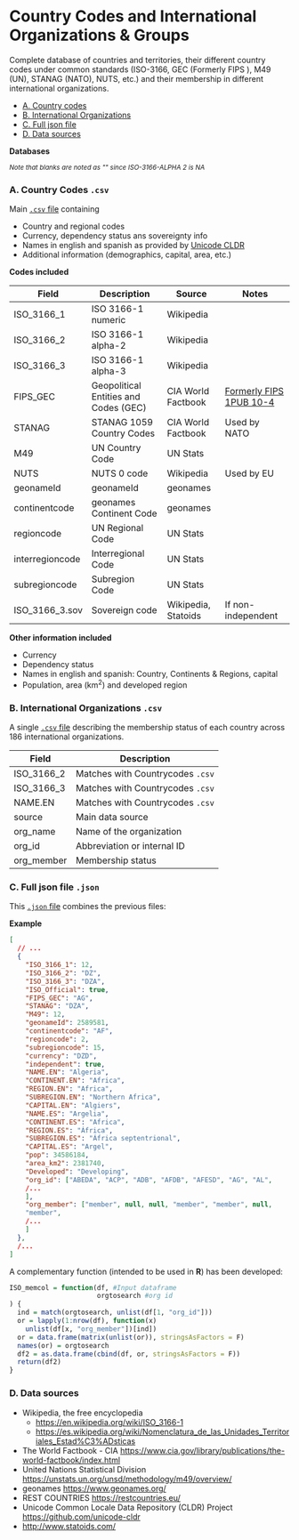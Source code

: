 # Country Codes and International Organizations & Groups

Complete database of countries and territories, their different country codes under common standards (ISO-3166, GEC (Formerly FIPS ), M49 (UN), STANAG (NATO), NUTS, etc.) and their membership in different international organizations.


* [A. Country codes ](#ccodes)
* [B. International Organizations](#ocodes)
* [C. Full json file](#jcodes)
* [D. Data sources](#data)

**Databases**

<sup>*Note that blanks are noted as "" since ISO-3166-ALPHA 2 is NA*</sup>

### A. Country Codes `.csv`  <a name="ccodes"></a>

Main [`.csv` file](outputs/Countrycodes.csv) containing 
* Country and regional codes
* Currency, dependency status ans sovereignty info
* Names in english and spanish as provided by [Unicode CLDR](http://cldr.unicode.org/translation/country-names)
* Additional information (demographics, capital, area, etc.)

**Codes included**

Field | Description | Source |Notes 
--- | --------- | -----|-----
ISO_3166_1|ISO 3166-1 numeric |Wikipedia
ISO_3166_2|ISO 3166-1 alpha-2 |Wikipedia
ISO_3166_3|ISO 3166-1 alpha-3 |Wikipedia
FIPS_GEC|Geopolitical Entities and Codes (GEC)| CIA World Factbook|[Formerly FIPS 1PUB 10-4](https://www.cia.gov/library/publications/the-world-factbook/appendix/appendix-d.html)
STANAG|STANAG 1059 Country Codes| CIA World Factbook|  Used by NATO
M49|UN Country Code| UN Stats
NUTS|NUTS 0 code |Wikipedia |Used by EU
geonameId|geonameId|geonames
continentcode|geonames Continent Code|geonames
regioncode|UN Regional Code|UN Stats
interregioncode|Interregional Code|UN Stats
subregioncode|Subregion Code|UN Stats
ISO_3166_3.sov|Sovereign code |Wikipedia, Statoids | If non-independent

**Other information included**

* Currency
* Dependency status
* Names in english and spanish: Country, Continents & Regions, capital
* Population, area (km<sup>2</sup>) and developed region



### B. International Organizations `.csv`  <a name="ocodes"></a>

A single [`.csv` file](outputs/CountrycodesOrgs.csv) describing the membership status of each country across 186 international organizations.

Field | Description
--- | ---------
ISO_3166_2| Matches with Countrycodes `.csv`
ISO_3166_3| Matches with Countrycodes `.csv`
NAME.EN| Matches with Countrycodes `.csv`
source| Main data source
org_name| Name of the organization
org_id | Abbreviation or internal ID
org_member | Membership status



### C. Full json file `.json`  <a name="jcodes"></a>
This [`.json` file](outputs/Countrycodesfull.json) combines the previous files:

**Example**
```json
[
  // ...
  {
    "ISO_3166_1": 12,
    "ISO_3166_2": "DZ",
    "ISO_3166_3": "DZA",
    "ISO_Official": true,
    "FIPS_GEC": "AG",
    "STANAG": "DZA",
    "M49": 12,
    "geonameId": 2589581,
    "continentcode": "AF",
    "regioncode": 2,
    "subregioncode": 15,
    "currency": "DZD",
    "independent": true,
    "NAME.EN": "Algeria",
    "CONTINENT.EN": "Africa",
    "REGION.EN": "Africa",
    "SUBREGION.EN": "Northern Africa",
    "CAPITAL.EN": "Algiers",
    "NAME.ES": "Argelia",
    "CONTINENT.ES": "Africa",
    "REGION.ES": "África",
    "SUBREGION.ES": "África septentrional",
    "CAPITAL.ES": "Argel",
    "pop": 34586184,
    "area_km2": 2381740,
    "Developed": "Developing",
    "org_id": ["ABEDA", "ACP", "ADB", "AFDB", "AFESD", "AG", "AL", 
    /...
    ],
    "org_member": ["member", null, null, "member", "member", null,
    "member",
    /...
    ]
  },
  /...
]
```
A complementary function (intended to be used in **R**) has been developed:
```r
ISO_memcol = function(df, #Input dataframe
                      orgtosearch #org id
) {
  ind = match(orgtosearch, unlist(df[1, "org_id"]))
  or = lapply(1:nrow(df), function(x)
    unlist(df[x, "org_member"])[ind])
  or = data.frame(matrix(unlist(or)), stringsAsFactors = F)
  names(or) = orgtosearch
  df2 = as.data.frame(cbind(df, or, stringsAsFactors = F))
  return(df2)
}
```
### D. Data sources  <a name="data"></a>
* Wikipedia, the free encyclopedia
  * https://en.wikipedia.org/wiki/ISO_3166-1
  * https://es.wikipedia.org/wiki/Nomenclatura_de_las_Unidades_Territoriales_Estad%C3%ADsticas
* The World Factbook - CIA https://www.cia.gov/library/publications/the-world-factbook/index.html 
* United Nations Statistical Division https://unstats.un.org/unsd/methodology/m49/overview/
* geonames https://www.geonames.org/
* REST COUNTRIES https://restcountries.eu/
* Unicode Common Locale Data Repository (CLDR) Project https://github.com/unicode-cldr
* http://www.statoids.com/
